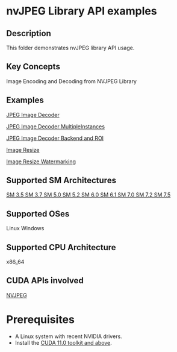 # nvJPEG Library API examples

## Description

This folder demonstrates nvJPEG library API usage.

## Key Concepts

Image Encoding and Decoding from NVJPEG Library

## Examples

[JPEG Image Decoder](nvJPEG-Decoder/)

[JPEG Image Decoder MultipleInstances](nvJPEG-Decoder-MultipleInstances/)

[JPEG Image Decoder Backend and ROI](nvJPEG-Decoder-Backend-ROI/)

[Image Resize](Image-Resize/)

[Image Resize Watermarking](Image-Resize-WaterMark/)

## Supported SM Architectures

[SM 3.5 ](https://developer.nvidia.com/cuda-gpus)  [SM 3.7 ](https://developer.nvidia.com/cuda-gpus)  [SM 5.0 ](https://developer.nvidia.com/cuda-gpus)  [SM 5.2 ](https://developer.nvidia.com/cuda-gpus)  [SM 6.0 ](https://developer.nvidia.com/cuda-gpus)  [SM 6.1 ](https://developer.nvidia.com/cuda-gpus)  [SM 7.0 ](https://developer.nvidia.com/cuda-gpus)  [SM 7.2 ](https://developer.nvidia.com/cuda-gpus)  [SM 7.5 ](https://developer.nvidia.com/cuda-gpus)

## Supported OSes

Linux Windows

## Supported CPU Architecture

x86_64

## CUDA APIs involved
[NVJPEG](https://docs.nvidia.com/cuda/nvjpeg/index.html)


# Prerequisites
- A Linux system with recent NVIDIA drivers.
- Install the [CUDA 11.0 toolkit and above](https://developer.nvidia.com/cuda-downloads).

